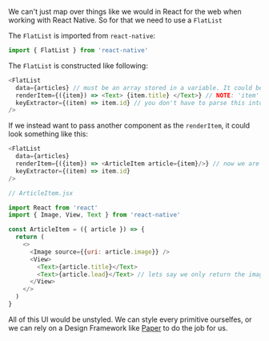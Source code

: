 We can't just map over things like we would in React for the web when working with React Native. 
So for that we need to use a `FlatList`

The `FlatList` is imported from `react-native`:

```javascript
import { FlatList } from 'react-native'
```

The `FlatList` is constructed like following: 
```javascript
<FlatList
  data={articles} // must be an array stored in a variable. It could be an array statically stored in the component or dynamically fetched from a backend.
  renderItem={({item}) => <Text> {item.title} </Text>} // NOTE: 'item' is hardcoded and can not be set to a chosen variable like in a map in javascript. The item in the argument of the anonymous function is passed as an object in the argument, that is important. Then you can return any component you like, in this case a Text. 
  keyExtractor={(item) => item.id} // you don't have to parse this into a string but to note that you can not access item without a callback. The key extractor is needed due to every React list needs to have a unique key on every item. 
/>
```

If we instead want to pass another component as the `renderItem`, it could look something like this: 

```javascript
<FlatList
  data={articles}
  renderItem={({item}) => <ArticleItem article={item}/>} // now we are passing the item into a prop called article, which puts us in a situation that we are more familiar with.
  keyExtractor={(item) => item.id} 
/>
```

```javascript
// ArticleItem.jsx

import React from 'react'
import { Image, View, Text } from 'react-native'

const ArticleItem = ({ article }) => {
  return (
    <>
      <Image source={{uri: article.image}} />
      <View>
        <Text>{article.title}</Text>
        <Text>{article.lead}</Text> // lets say we only return the image, title and lead for each article in the list
      </View>
    </>
  )
}
```

All of this UI would be unstyled. We can style every primitive ourselfes, or we can rely on a Design Framework like [Paper](https://callstack.github.io/react-native-paper/) to do the job for us. 

